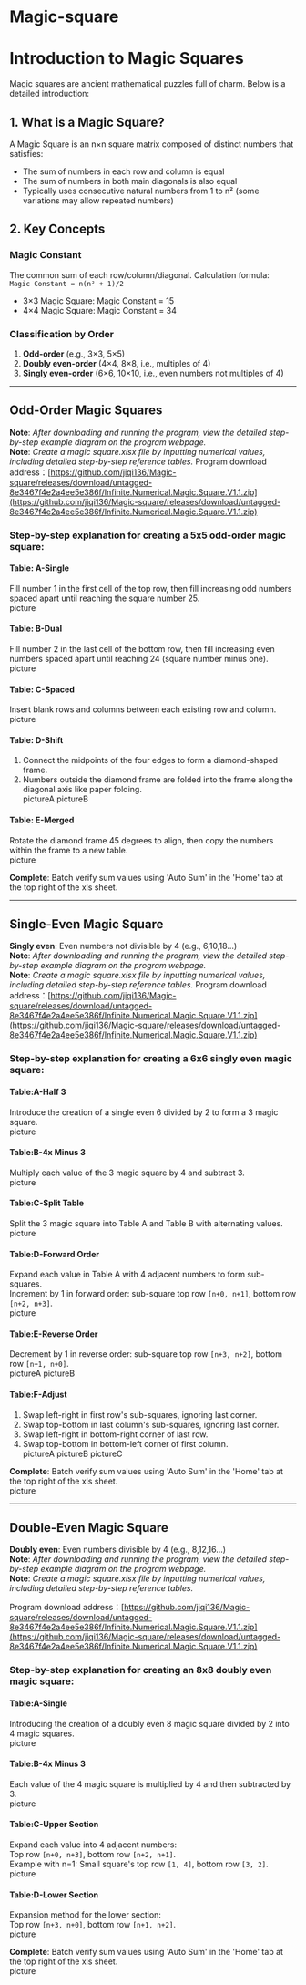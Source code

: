 # Magic-square

# Introduction to Magic Squares

Magic squares are ancient mathematical puzzles full of charm. Below is a detailed introduction:

## 1. What is a Magic Square?
A Magic Square is an n×n square matrix composed of distinct numbers that satisfies:
- The sum of numbers in each row and column is equal  
- The sum of numbers in both main diagonals is also equal  
- Typically uses consecutive natural numbers from 1 to n² (some variations may allow repeated numbers)

## 2. Key Concepts
### Magic Constant
The common sum of each row/column/diagonal. Calculation formula:  
`Magic Constant = n(n² + 1)/2`  
- 3×3 Magic Square: Magic Constant = 15  
- 4×4 Magic Square: Magic Constant = 34  

### Classification by Order
1. **Odd-order** (e.g., 3×3, 5×5)  
2. **Doubly even-order** (4×4, 8×8, i.e., multiples of 4)  
3. **Singly even-order** (6×6, 10×10, i.e., even numbers not multiples of 4)

---

## Odd-Order Magic Squares
**Note**: *After downloading and running the program, view the detailed step-by-step example diagram on the program webpage.*  
**Note**: *Create a magic square.xlsx file by inputting numerical values, including detailed step-by-step reference tables.*
Program download address：[https://github.com/jiqi136/Magic-square/releases/download/untagged-8e3467f4e2a4ee5e386f/Infinite.Numerical.Magic.Square.V1.1.zip](https://github.com/jiqi136/Magic-square/releases/download/untagged-8e3467f4e2a4ee5e386f/Infinite.Numerical.Magic.Square.V1.1.zip)

### Step-by-step explanation for creating a 5x5 odd-order magic square:
#### Table: A-Single  
Fill number 1 in the first cell of the top row, then fill increasing odd numbers spaced apart until reaching the square number 25.  
picture

#### Table: B-Dual  
Fill number 2 in the last cell of the bottom row, then fill increasing even numbers spaced apart until reaching 24 (square number minus one).  
picture

#### Table: C-Spaced  
Insert blank rows and columns between each existing row and column.  
picture

#### Table: D-Shift  
1. Connect the midpoints of the four edges to form a diamond-shaped frame.  
2. Numbers outside the diamond frame are folded into the frame along the diagonal axis like paper folding.  
pictureA
pictureB

#### Table: E-Merged  
Rotate the diamond frame 45 degrees to align, then copy the numbers within the frame to a new table.  
picture

**Complete**: Batch verify sum values using 'Auto Sum' in the 'Home' tab at the top right of the xls sheet.

---

## Single-Even Magic Square
**Singly even**: Even numbers not divisible by 4 (e.g., 6,10,18...)  
**Note**: *After downloading and running the program, view the detailed step-by-step example diagram on the program webpage.*  
**Note**: *Create a magic square.xlsx file by inputting numerical values, including detailed step-by-step reference tables.*
Program download address：[https://github.com/jiqi136/Magic-square/releases/download/untagged-8e3467f4e2a4ee5e386f/Infinite.Numerical.Magic.Square.V1.1.zip](https://github.com/jiqi136/Magic-square/releases/download/untagged-8e3467f4e2a4ee5e386f/Infinite.Numerical.Magic.Square.V1.1.zip)

### Step-by-step explanation for creating a 6x6 singly even magic square:
#### Table:A-Half 3  
Introduce the creation of a single even 6 divided by 2 to form a 3 magic square.  
picture

#### Table:B-4x Minus 3  
Multiply each value of the 3 magic square by 4 and subtract 3.  
picture

#### Table:C-Split Table  
Split the 3 magic square into Table A and Table B with alternating values.  
picture

#### Table:D-Forward Order  
Expand each value in Table A with 4 adjacent numbers to form sub-squares.  
Increment by 1 in forward order: sub-square top row `[n+0, n+1]`, bottom row `[n+2, n+3]`.  
picture

#### Table:E-Reverse Order  
Decrement by 1 in reverse order: sub-square top row `[n+3, n+2]`, bottom row `[n+1, n+0]`.  
pictureA
pictureB

#### Table:F-Adjust  
1. Swap left-right in first row's sub-squares, ignoring last corner.  
2. Swap top-bottom in last column's sub-squares, ignoring last corner.  
3. Swap left-right in bottom-right corner of last row.  
4. Swap top-bottom in bottom-left corner of first column.  
pictureA
pictureB
pictureC

**Complete**: Batch verify sum values using 'Auto Sum' in the 'Home' tab at the top right of the xls sheet.  
picture

---

## Double-Even Magic Square
**Doubly even**: Even numbers divisible by 4 (e.g., 8,12,16...)  
**Note**: *After downloading and running the program, view the detailed step-by-step example diagram on the program webpage.*  
**Note**: *Create a magic square.xlsx file by inputting numerical values, including detailed step-by-step reference tables.*

Program download address：[https://github.com/jiqi136/Magic-square/releases/download/untagged-8e3467f4e2a4ee5e386f/Infinite.Numerical.Magic.Square.V1.1.zip](https://github.com/jiqi136/Magic-square/releases/download/untagged-8e3467f4e2a4ee5e386f/Infinite.Numerical.Magic.Square.V1.1.zip)

### Step-by-step explanation for creating an 8x8 doubly even magic square:
#### Table:A-Single  
Introducing the creation of a doubly even 8 magic square divided by 2 into 4 magic squares.  
picture

#### Table:B-4x Minus 3  
Each value of the 4 magic square is multiplied by 4 and then subtracted by 3.  
picture

#### Table:C-Upper Section  
Expand each value into 4 adjacent numbers:  
Top row `[n+0, n+3]`, bottom row `[n+2, n+1]`.  
Example with n=1: Small square's top row `[1, 4]`, bottom row `[3, 2]`.  
picture

#### Table:D-Lower Section  
Expansion method for the lower section:  
Top row `[n+3, n+0]`, bottom row `[n+1, n+2]`.  
picture

**Complete**: Batch verify sum values using 'Auto Sum' in the 'Home' tab at the top right of the xls sheet.  
picture
